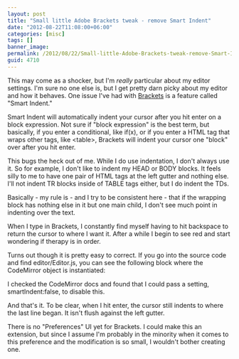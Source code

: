 ```yaml
---
layout: post
title: "Small little Adobe Brackets tweak - remove Smart Indent"
date: "2012-08-22T11:08:00+06:00"
categories: [misc]
tags: []
banner_image: 
permalink: /2012/08/22/Small-little-Adobe-Brackets-tweak-remove-Smart-Indent
guid: 4710
---
```


This may come as a shocker, but I'm <i>really</i> particular about my editor settings. I'm sure no one else is, but I get pretty darn picky about my editor and how it behaves. One issue I've had with <a href="https://github.com/adobe/brackets">Brackets</a> is a feature called "Smart Indent."
<!--more-->
Smart Indent will automatically indent your cursor after you hit enter on a block expression. Not sure if "block expression" is the best term, but basically, if you enter a conditional, like if(x), or if you enter a HTML tag that wraps other tags, like &lt;table&gt;, Brackets will indent your cursor one "block" over after you hit enter. 

This bugs the heck out of me. While I do use indentation, I don't always use it. So for example, I don't like to indent my HEAD or BODY blocks. It feels silly to me to have one pair of HTML tags at the left gutter and nothing else. I'll not indent TR blocks inside of TABLE tags either, but I do indent the TDs.

Basically - my rule is - and I try to be consistent here - that if the wrapping block has nothing else in it but one main child, I don't see much point in indenting over the text.

When I type in Brackets, I constantly find myself having to hit backspace to return the cursor to where I want it. After a while I begin to see red and start wondering if therapy is in order.

Turns out though it is pretty easy to correct. If you go into the source code and find editor/Editor.js, you can see the following block where the CodeMirror object is instantiated:

<script src="https://gist.github.com/3426101.js?file=gistfile1.js"></script>

I checked the CodeMirror docs and found that I could pass a setting, smartIndent:false, to disable this.

<script src="https://gist.github.com/3426106.js?file=gistfile1.js"></script>

And that's it. To be clear, when I hit enter, the cursor still indents to where the last line began. It isn't flush against the left gutter. 

There is no "Preferences" UI yet for Brackets. I could make this an extension, but since I assume I'm probably in the minority when it comes to this preference and the modification is so small, I wouldn't bother creating one.